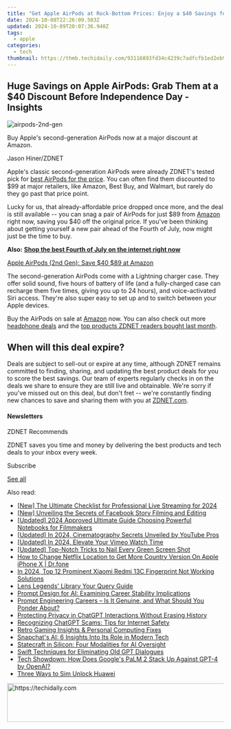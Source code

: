 ```yaml
---
title: "Get Apple AirPods at Rock-Bottom Prices: Enjoy a $40 Savings for the Fourth of July Celebrations!"
date: 2024-10-08T22:26:09.503Z
updated: 2024-10-09T20:07:36.940Z
tags:
  - apple
categories:
  - tech
thumbnail: https://thmb.techidaily.com/93116893fd34c4239c7adfcfb1ed2eb9afdd0b3ec4eb0ecc53392c491facd138.png
---
```


## Huge Savings on Apple AirPods: Grab Them at a $40 Discount Before Independence Day - Insights

![airpods-2nd-gen](https://www.zdnet.com/a/img/resize/f78ef204958463bab37fbab373336a3467a9ef1f/2023/09/10/e2624a38-8a73-4b30-861d-315a640fb28e/airpods-2nd-gen.jpg?auto=webp&width=1280)

Buy Apple's second-generation AirPods now at a major discount at Amazon.

Jason Hiner/ZDNET

Apple's classic second-generation AirPods were already ZDNET's tested pick for [best AirPods for the price](https://www.zdnet.com/article/best-airpods/). You can often find them discounted to $99 at major retailers, like Amazon, Best Buy, and Walmart, but rarely do they go past that price point.

Lucky for us, that already-affordable price dropped once more, and the deal is still available -- you can snag a pair of AirPods for just $89 from [Amazon](https://buy.geni.us/Proxy.ashx?TSID=368250&GR%5FURL=https%3A%2F%2Fwww.amazon.com%2FApple-AirPods-Charging-Latest-Model%2Fdp%2FB07PXGQC1Q%3Ftag%3Dzd-buy-button-20%26ascsubtag%3D%5F%5FCOM%5FCLICK%5FID%5F%5F%7C14c66c2d-33e4-435c-b5dc-603a9dc423e1%7Cdtp&dtb=1) right now, saving you $40 off the original price. If you've been thinking about getting yourself a new pair ahead of the Fourth of July, now might just be the time to buy.

**Also:** [**Shop the best Fourth of July on the internet right now**](https://www.zdnet.com/article/best-4th-of-july-sales-2024-07-02/)

[Apple AirPods (2nd Gen): Save $40 $89 at Amazon](https://buy.geni.us/Proxy.ashx?TSID=368250&GR%5FURL=https%3A%2F%2Fwww.amazon.com%2FApple-AirPods-Charging-Latest-Model%2Fdp%2FB07PXGQC1Q%3Ftag%3Dzd-buy-button-20%26ascsubtag%3D%5F%5FCOM%5FCLICK%5FID%5F%5F%7C14c66c2d-33e4-435c-b5dc-603a9dc423e1%7Cdtp&dtb=1)

The second-generation AirPods come with a Lightning charger case. They offer solid sound, five hours of battery of life (and a fully-charged case can recharge them five times, giving you up to 24 hours), and voice-activated Siri access. They're also super easy to set up and to switch between your Apple devices. 

Buy the AirPods on sale at [Amazon](https://buy.geni.us/Proxy.ashx?TSID=368250&GR%5FURL=https%3A%2F%2Fwww.amazon.com%2FApple-AirPods-Charging-Latest-Model%2Fdp%2FB07PXGQC1Q%3Ftag%3Dzd-buy-button-20%26ascsubtag%3D%5F%5FCOM%5FCLICK%5FID%5F%5F%7C14c66c2d-33e4-435c-b5dc-603a9dc423e1%7Cdtp&dtb=1) now. You can also check out more [headphone deals](https://www.zdnet.com/article/best-headphone-deals/) and the [top products ZDNET readers bought last month](https://www.zdnet.com/home-and-office/the-25-most-popular-products-zdnet-readers-bought-last-month/).

## When will this deal expire?

Deals are subject to sell-out or expire at any time, although ZDNET remains committed to finding, sharing, and updating the best product deals for you to score the best savings. Our team of experts regularly checks in on the deals we share to ensure they are still live and obtainable. We're sorry if you've missed out on this deal, but don't fret -- we're constantly finding new chances to save and sharing them with you at [ZDNET.com](https://www.zdnet.com/). 

#### Newsletters

ZDNET Recommends

ZDNET saves you time and money by delivering the best products and tech deals to your inbox every week.

 Subscribe

[See all](https://www.zdnet.com/newsletters/)

<ins class="adsbygoogle"
     style="display:block"
     data-ad-format="autorelaxed"
     data-ad-client="ca-pub-7571918770474297"
     data-ad-slot="1223367746"></ins>

<ins class="adsbygoogle"
     style="display:block"
     data-ad-client="ca-pub-7571918770474297"
     data-ad-slot="8358498916"
     data-ad-format="auto"
     data-full-width-responsive="true"></ins>

<span class="atpl-alsoreadstyle">Also read:</span>
<div><ul>
<li><a href="https://youtube-tips.techidaily.com/he-ultimate-checklist-for-professional-live-streaming-for-2024/"><u>[New] The Ultimate Checklist for Professional Live Streaming for 2024</u></a></li>
<li><a href="https://facebook-video-recording.techidaily.com/new-unveiling-the-secrets-of-facebook-story-filming-and-editing/"><u>[New] Unveiling the Secrets of Facebook Story Filming and Editing</u></a></li>
<li><a href="https://youtube-docs.techidaily.com/ed-2024-approved-ultimate-guide-choosing-powerful-notebooks-for-filmmakers/"><u>[Updated] 2024 Approved Ultimate Guide Choosing Powerful Notebooks for Filmmakers</u></a></li>
<li><a href="https://facebook-record-videos.techidaily.com/updated-in-2024-cinematography-secrets-unveiled-by-youtube-pros/"><u>[Updated] In 2024, Cinematography Secrets Unveiled by YouTube Pros</u></a></li>
<li><a href="https://vimeo-videos.techidaily.com/updated-in-2024-elevate-your-vimeo-watch-time/"><u>[Updated] In 2024, Elevate Your Vimeo Watch Time</u></a></li>
<li><a href="https://fox-cloud.techidaily.com/updated-top-notch-tricks-to-nail-every-green-screen-shot/"><u>[Updated] Top-Notch Tricks to Nail Every Green Screen Shot</u></a></li>
<li><a href="https://fake-location.techidaily.com/how-to-change-netflix-location-to-get-more-country-version-on-apple-iphone-x-drfone-by-drfone-virtual-ios/"><u>How to Change Netflix Location to Get More Country Version On Apple iPhone X | Dr.fone</u></a></li>
<li><a href="https://unlock-android.techidaily.com/in-2024-top-12-prominent-xiaomi-redmi-13c-fingerprint-not-working-solutions-by-drfone-android/"><u>In 2024, Top 12 Prominent Xiaomi Redmi 13C Fingerprint Not Working Solutions</u></a></li>
<li><a href="https://fox-direct.techidaily.com/lens-legends-library-your-query-guide/"><u>Lens Legends' Library Your Query Guide</u></a></li>
<li><a href="https://tech-hub.techidaily.com/prompt-design-for-ai-examining-career-stability-implications/"><u>Prompt Design for AI: Examining Career Stability Implications</u></a></li>
<li><a href="https://tech-hub.techidaily.com/prompt-engineering-careers-is-it-genuine-and-what-should-you-ponder-about/"><u>Prompt Engineering Careers – Is It Genuine, and What Should You Ponder About?</u></a></li>
<li><a href="https://tech-hub.techidaily.com/protecting-privacy-in-chatgpt-interactions-without-erasing-history/"><u>Protecting Privacy in ChatGPT Interactions Without Erasing History</u></a></li>
<li><a href="https://tech-hub.techidaily.com/recognizing-chatgpt-scams-tips-for-internet-safety/"><u>Recognizing ChatGPT Scams: Tips for Internet Safety</u></a></li>
<li><a href="https://tech-hub.techidaily.com/retro-gaming-insights-and-personal-computing-fixes/"><u>Retro Gaming Insights & Personal Computing Fixes</u></a></li>
<li><a href="https://tech-hub.techidaily.com/snapchats-ai-6-insights-into-its-role-in-modern-tech/"><u>Snapchat's AI: 6 Insights Into Its Role in Modern Tech</u></a></li>
<li><a href="https://tech-hub.techidaily.com/statecraft-in-silicon-four-modalities-for-ai-oversight/"><u>Statecraft in Silicon: Four Modalities for AI Oversight</u></a></li>
<li><a href="https://tech-hub.techidaily.com/swift-techniques-for-eliminating-old-gpt-dialogues/"><u>Swift Techniques for Eliminating Old GPT Dialogues</u></a></li>
<li><a href="https://tech-hub.techidaily.com/tech-showdown-how-does-googles-palm-2-stack-up-against-gpt-4-by-openai/"><u>Tech Showdown: How Does Google's PaLM 2 Stack Up Against GPT-4 by OpenAI?</u></a></li>
<li><a href="https://sim-unlock.techidaily.com/three-ways-to-sim-unlock-huawei-by-drfone-android/"><u>Three Ways to Sim Unlock Huawei</u></a></li>
</ul></div>

<!-- affiliate ads begin -->
<a href="https://appsumo.8odi.net/c/5597632/2112008/7443" target="_top" id="2112008">
  <img src="//a.impactradius-go.com/display-ad/7443-2112008" border="0" alt="https://techidaily.com" width="728" height="90"/>
</a>
<img height="0" width="0" src="https://appsumo.8odi.net/i/5597632/2112008/7443" style="position:absolute;visibility:hidden;" border="0" />
<!-- affiliate ads end -->

